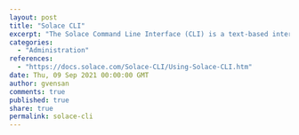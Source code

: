 ```yaml
---
layout: post
title: "Solace CLI"
excerpt: "The Solace Command Line Interface (CLI) is a text-based interface for configuring and monitoring Solace event brokers. It allows a user to perform event broker administration, configuration and provisioning, and network troubleshooting tasks. The CLI automatically starts after the event broker powers up."
categories:
  - "Administration"
references:
  - "https://docs.solace.com/Solace-CLI/Using-Solace-CLI.htm"
date: Thu, 09 Sep 2021 00:00:00 GMT
author: gvensan
comments: true
published: true
share: true
permalink: solace-cli
---
```

